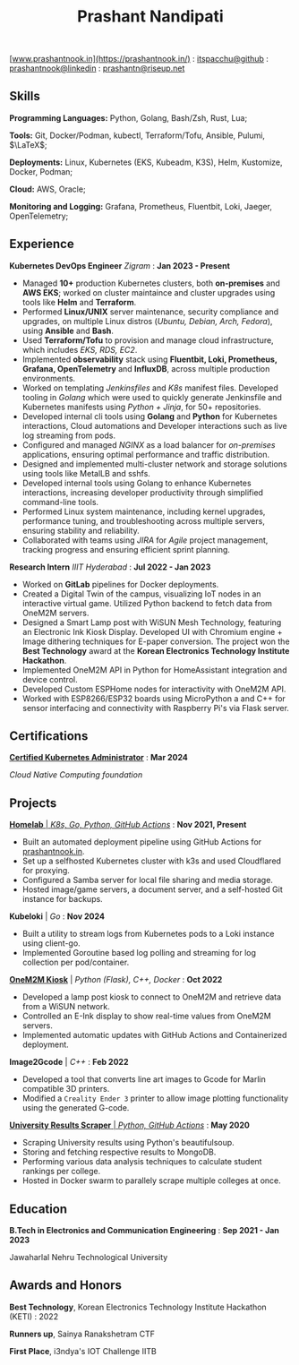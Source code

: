 
# <center> Prashant Nandipati


<link rel="stylesheet" href="./css/template_1.css">

<br>

<span class="iconify" data-icon="charm:person"></span> [www.prashantnook.in](https://prashantnook.in/)
  : <span class="iconify" data-icon="tabler:brand-github"></span> [itspacchu@github](https://github.com/itspacchu)
  : <span class="iconify" data-icon="tabler:brand-linkedi"></span> [prashantnook@linkedin](https://www.linkedin.com/in/prashantnook/)
  : <span class="iconify" data-icon="tabler:mail"></span> [prashantn@riseup.net](mailto:prashantn@riseup.net)


## Skills

**Programming Languages:** Python, Golang, Bash/Zsh, Rust, Lua;

**Tools:** Git, Docker/Podman, kubectl, Terraform/Tofu, Ansible, Pulumi, $\LaTeX$;

**Deployments:** Linux, Kubernetes (EKS, Kubeadm, K3S), Helm, Kustomize, Docker, Podman;

**Cloud:** AWS, Oracle;

**Monitoring and Logging:** Grafana, Prometheus, Fluentbit, Loki, Jaeger, OpenTelemetry;

## Experience

**Kubernetes DevOps Engineer** _Zigram_
  : **Jan 2023 - Present**

- Managed **10+** production Kubernetes clusters, both **on-premises** and **AWS EKS**; worked on cluster maintaince and cluster upgrades using tools like **Helm** and **Terraform**.
- Performed **Linux/UNIX** server maintenance, security compliance and upgrades, on multiple Linux distros (*Ubuntu, Debian, Arch, Fedora*), using **Ansible** and **Bash**.
- Used **Terraform/Tofu** to provision and manage cloud infrastructure, which includes *EKS, RDS, EC2*.
- Implemented **observability** stack using **Fluentbit, Loki, Prometheus, Grafana, OpenTelemetry** and **InfluxDB**, across multiple production environments.
- Worked on templating *Jenkinsfiles* and *K8s* manifest files. Developed tooling in *Golang* which were used to quickly generate Jenkinsfile and Kubernetes manifests using *Python + Jinja*, for 50+ repositories.
- Developed internal cli tools using **Golang** and **Python** for Kubernetes interactions, Cloud automations and Developer interactions such as live log streaming from pods.
- Configured and managed *NGINX* as a load balancer for *on-premises* applications, ensuring optimal performance and traffic distribution.
- Designed and implemented multi-cluster network and storage solutions using tools like MetalLB and sshfs.
- Developed internal tools using Golang to enhance Kubernetes interactions, increasing developer productivity through simplified command-line tools.
- Performed Linux system maintenance, including kernel upgrades, performance tuning, and troubleshooting across multiple servers, ensuring stability and reliability.
- Collaborated with teams using *JIRA* for *Agile* project management, tracking progress and ensuring efficient sprint planning.

**Research Intern** _IIIT Hyderabad_
  : **Jul 2022 - Jan 2023**

- Worked on **GitLab** pipelines for Docker deployments.
- Created a Digital Twin of the campus, visualizing IoT nodes in an interactive virtual game. Utilized Python backend to fetch data from OneM2M servers.
- Designed a Smart Lamp post with WiSUN Mesh Technology, featuring an Electronic Ink Kiosk Display. Developed UI with Chromium engine + Image dithering techniques for E-paper conversion. The project won the **Best Technology** award at the **Korean Electronics Technology Institute Hackathon**.
- Implemented OneM2M API in Python for HomeAssistant integration and device control.
- Developed Custom ESPHome nodes for interactivity with OneM2M API.
- Worked with ESP8266/ESP32 boards using MicroPython a and C++ for sensor interfacing and connectivity with Raspberry Pi's via Flask server.

## Certifications

[**Certified Kubernetes Administrator**](https://ti-user-certificates.s3.amazonaws.com/e0df7fbf-a057-42af-8a1f-590912be5460/6729fa83-e42c-43d9-8d8c-32d7cbb94be2-nandipati-d-prashant-c982b27a-b880-4599-ace5-9bdad890b99e-certificate.pdf)
  : **Mar 2024**

_Cloud Native Computing foundation_

## Projects

[**Homelab** | _K8s, Go, Python, GitHub Actions_](https://prashantnook.in/post/homelab/)
  : **Nov 2021, Present**

- Built an automated deployment pipeline using GitHub Actions for [prashantnook.in](https://prashantnook.in).
- Set up a selfhosted Kubernetes cluster with k3s and used Cloudflared for proxying.
- Configured a Samba server for local file sharing and media storage.
- Hosted image/game servers, a document server, and a self-hosted Git instance for backups.


**Kubeloki** | _Go_
  : **Nov 2024**

- Built a utility to stream logs from Kubernetes pods to a Loki instance using client-go.
- Implemented Goroutine based log polling and streaming for log collection per pod/container.

[**OneM2M Kiosk**](https://prashantnook.in/post/e-paper-kiosk/) | _Python (Flask), C++, Docker_
  : **Oct 2022**

- Developed a lamp post kiosk to connect to OneM2M and retrieve data from a WiSUN network.
- Controlled an E-Ink display to show real-time values from OneM2M servers.
- Implemented automatic updates with GitHub Actions and Containerized deployment.

**Image2Gcode** | _C++_
  : **Feb 2022**

- Developed a tool that converts line art images to Gcode for Marlin compatible 3D printers.
- Modified a `Creality Ender 3` printer to allow image plotting functionality using the generated G-code.


[**University Results Scraper** | _Python, GitHub Actions_](https://github.com/itspacchu/JNTU-Results)
  : **May 2020**
- Scraping University results using Python's beautifulsoup.
- Storing and fetching respective results to MongoDB.
- Performing various data analysis techniques to calculate student rankings per college.
- Hosted in Docker swarm to parallely scrape multiple colleges at once.

## Education

**B.Tech in Electronics and Communication Engineering**
  : **Sep 2021 - Jan 2023**

Jawaharlal Nehru Technological University

## Awards and Honors

**Best Technology**, Korean Electronics Technology Institute Hackathon (KETI)
  : 2022

**Runners up**, Sainya Ranakshetram CTF

**First Place**, i3ndya's IOT Challenge IITB
